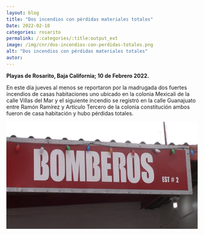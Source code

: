 ```yaml
---
layout: blog
title: "Dos incendios con pérdidas materiales totales"
Date: 2022-02-10
categories: rosarito
permalink: /:categories/:title:output_ext
image: /img/cnr/dos-incendios-con-perdidas-totales.png
alt: "Dos incendios con pérdidas materiales totales"
autor:
---
```


**Playas de Rosarito, Baja California; 10 de Febrero 2022.** 

En este día jueves al menos se reportaron por la madrugada dos fuertes incendios de casas habitaciones uno ubicado en la colonia Mexicali de la calle Villas del Mar y el siguiente incendio se registró en la calle  Guanajuato entre Ramón Ramírez y Artículo Tercero de la colonia constitución ambos fueron de casa habitación y hubo pérdidas totales. 

<div id="carouselExampleSlidesOnly" class="carousel slide" data-ride="carousel">
  <div class="carousel-inner">
    <div class="carousel-item active">
       <img class="d-block w-100" src="/img/cnr/dos-incendios-con-perdidas-totales.png" loading="lazy"  alt="Dos incendios con pérdidas materiales totales">
    </div>
  </div>
</div>